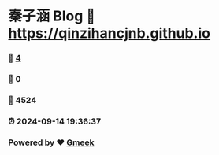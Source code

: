 # 秦子涵 Blog :link: https://qinzihancjnb.github.io 
### :page_facing_up: [4](https://qinzihancjnb.github.io/tag.html) 
### :speech_balloon: 0 
### :hibiscus: 4524 
### :alarm_clock: 2024-09-14 19:36:37 
### Powered by :heart: [Gmeek](https://github.com/Meekdai/Gmeek)
